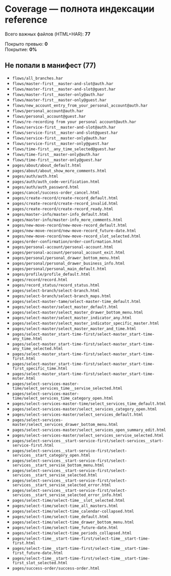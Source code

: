 # Coverage — полнота индексации reference

Всего важных файлов (HTML+HAR): **77**

Покрыто превью: **0**  
Покрытие: **0%**

## Не попали в манифест (77)
- `flows/all_branches.har`
- `flows/master-first__master-and-slot@auth.har`
- `flows/master-first__master-and-slot@guest.har`
- `flows/master-first__master-only@auth.har`
- `flows/master-first__master-only@guest.har`
- `flows/new_account_entry_from_your_personal_account@auth.har`
- `flows/personal_account@auth.har`
- `flows/personal_account@guest.har`
- `flows/re-recording from your personal account@auth.har`
- `flows/service-first__master-and-slot@auth.har`
- `flows/service-first__master-and-slot@guest.har`
- `flows/service-first__master-only@auth.har`
- `flows/service-first__master-only@guest.har`
- `flows/time-first__any_time_selected@guest.har`
- `flows/time-first__master-only@auth.har`
- `flows/time-first__master-only@guest.har`
- `pages/about/about_default.html`
- `pages/about/about_show_more_comments.html`
- `pages/auth/auth.html`
- `pages/auth/auth_code-verification.html`
- `pages/auth/auth_password.html`
- `pages/cancel/success-order_cancel.html`
- `pages/create-record/create-record_default.html`
- `pages/create-record/create-record_invalid.html`
- `pages/create-record/create-record_ready.html`
- `pages/master-info/master-info_default.html`
- `pages/master-info/master-info_more_comments.html`
- `pages/new-move-record/new-move-record_default.html`
- `pages/new-move-record/new-move-record_future-date.html`
- `pages/new-move-record/new-move-record_slot_selected.html`
- `pages/order-confirmation/order-confirmation.html`
- `pages/personal-account/personal-account.html`
- `pages/personal-account/personal_account_exit.html`
- `pages/personal/personal_drawer_bottom_menu.html`
- `pages/personal/personal_drawer_business_info.html`
- `pages/personal/personal_main_default.html`
- `pages/profile/profile_default.html`
- `pages/record/record.html`
- `pages/record_status/record_status.html`
- `pages/select-branch/select-branch.html`
- `pages/select-branch/select-branch_maps.html`
- `pages/select-master-tame/select-master-time_default.html`
- `pages/select-master/select_master_default.html`
- `pages/select-master/select_master_drawer_bottom_menu.html`
- `pages/select-master/select_master_indicator_any.html`
- `pages/select-master/select_master_indicator_specific_master.html`
- `pages/select-master/select_master_master_and_time.html`
- `pages/select-master_start-time-first/select-master_start-time-any_time.html`
- `pages/select-master_start-time-first/select-master_start-time-any_time_selected.html`
- `pages/select-master_start-time-first/select-master_start-time-first.html`
- `pages/select-master_start-time-first/select-master_start-time-first_specific_time.html`
- `pages/select-master_start-time-first/select-master_start-time-mster.html`
- `pages/select-services-master-time/select_services_time__servise_selected.html`
- `pages/select-services-master-time/select_services_time_category_open.html`
- `pages/select-services-master-time/select_services_time_default.html`
- `pages/select-services-master/select_services_category_open.html`
- `pages/select-services-master/select_services_default.html`
- `pages/select-services-master/select_services_drawer_bottom_menu.html`
- `pages/select-services-master/select_services_open_summary_edit.html`
- `pages/select-services-master/select_services_servise_selected.html`
- `pages/select-services__start-service-first/select-services__start-service-first.html`
- `pages/select-services__start-service-first/select-services__start_category_open.html`
- `pages/select-services__start-service-first/select-services__start_servise_bottom_menu.html`
- `pages/select-services__start-service-first/select-services__start_servise_selected.html`
- `pages/select-services__start-service-first/select-services__start_servise_selected_error.html`
- `pages/select-services__start-service-first/select-services__start_servise_selected_error_info.html`
- `pages/select-time/select-time__slot_selected.html`
- `pages/select-time/select-time_all_masters.html`
- `pages/select-time/select-time_calendar-collapsed.html`
- `pages/select-time/select-time_default.html`
- `pages/select-time/select-time_drawer_bottom_menu.html`
- `pages/select-time/select-time_future-date.html`
- `pages/select-time/select-time_periods_collapsed.html`
- `pages/select-time__start-time-first/select-time__start-time-first.html`
- `pages/select-time__start-time-first/select-time__start-time-first_future-date.html`
- `pages/select-time__start-time-first/select-time__start-time-first_slot_selected.html`
- `pages/success-order/success-order.html`

